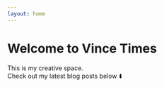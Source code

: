 ```yaml
---
layout: home
---
```


# Welcome to Vince Times

This is my creative space.  
Check out my latest blog posts below ⬇️
